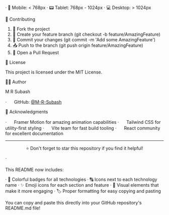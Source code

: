 · 📱 Mobile: < 768px
· 📟 Tablet: 768px - 1024px
· 💻 Desktop: > 1024px

🤝 Contributing

1. 🍴 Fork the project
2. 🌿 Create your feature branch (git checkout -b feature/AmazingFeature)
3. 💾 Commit your changes (git commit -m 'Add some AmazingFeature')
4. 📤 Push to the branch (git push origin feature/AmazingFeature)
5. 🔔 Open a Pull Request

📄 License

This project is licensed under the MIT License.

👨‍💻 Author

M R Subash

· <img src="https://cdn.jsdelivr.net/gh/devicons/devicon/icons/github/github-original.svg" width="16" height="16" /> GitHub: [@M-R-Subash](https://github.com/M-R-Subash)

🙏 Acknowledgments

· <img src="https://www.framer.com/images/favicon.png" width="16" height="16" /> Framer Motion for amazing animation capabilities
· <img src="https://www.vectorlogo.zone/logos/tailwindcss/tailwindcss-icon.svg" width="16" height="16" /> Tailwind CSS for utility-first styling
· <img src="https://vitejs.dev/logo.svg" width="16" height="16" /> Vite team for fast build tooling
· <img src="https://cdn.jsdelivr.net/gh/devicons/devicon/icons/react/react-original.svg" width="16" height="16" /> React community for excellent documentation

---

<div align="center">

⭐ Don't forget to star this repository if you find it helpful!

</div>
`

This README now includes:

· 🎨 Colorful badges for all technologies
· 🔠 Icons next to each technology name
· ✨ Emoji icons for each section and feature
· 📱 Visual elements that make it more engaging
· 🏷️ Proper formatting for easy copying and pasting

You can copy and paste this directly into your GitHub repository's README.md file!
